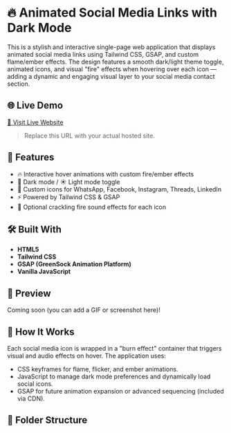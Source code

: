# 🔥 Animated Social Media Links with Dark Mode

This is a stylish and interactive single-page web application that displays animated social media links using Tailwind CSS, GSAP, and custom flame/ember effects. The design features a smooth dark/light theme toggle, animated icons, and visual "fire" effects when hovering over each icon — adding a dynamic and engaging visual layer to your social media contact section.

## 🌐 Live Demo

[🔗 Visit Live Website](https://yourdomain.com)  
> Replace this URL with your actual hosted site.

## 🎯 Features

- 🔥 Interactive hover animations with custom fire/ember effects
- 🌙 Dark mode / ☀️ Light mode toggle
- 🎨 Custom icons for WhatsApp, Facebook, Instagram, Threads, LinkedIn
- ⚡ Powered by Tailwind CSS & GSAP
- 🎵 Optional crackling fire sound effects for each icon

## 🛠️ Built With

- **HTML5**
- **Tailwind CSS**
- **GSAP (GreenSock Animation Platform)**
- **Vanilla JavaScript**

## 📸 Preview

Coming soon (you can add a GIF or screenshot here)!

## 🧠 How It Works

Each social media icon is wrapped in a "burn effect" container that triggers visual and audio effects on hover. The application uses:

- CSS keyframes for flame, flicker, and ember animations.
- JavaScript to manage dark mode preferences and dynamically load social icons.
- GSAP for future animation expansion or advanced sequencing (included via CDN).

## 📁 Folder Structure

